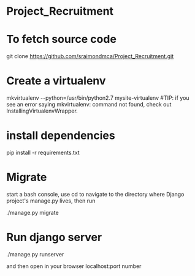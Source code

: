 # Project_Recruitment


# To fetch source code
git clone https://github.com/sraimondmca/Project_Recruitment.git

# Create a virtualenv 
mkvirtualenv --python=/usr/bin/python2.7 mysite-virtualenv
#TIP: if you see an error saying mkvirtualenv: command not found, check out InstallingVirtualenvWrapper.

# install dependencies
 pip install -r requirements.txt
 
 # Migrate
 start a bash console, use cd to navigate to the directory where Django project's manage.py lives, then run

./manage.py migrate

# Run django server
./manage.py runserver 

and then open in your browser localhost:port number
